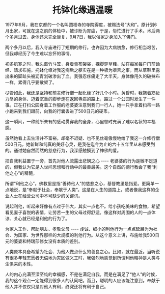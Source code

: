 <h1 align=center>托钵化缘遇温暖</h1>

1977年9月，我在京都的一个名叫圆福寺的寺院得度，被赐法号“大和”。原计划6月出家，可就在这之前的体检中，被诊断为胃癌，于是，匆忙进行了手术。术后两个多月过去，身体还未完全康复，9月7日，我以俗家之身加入了佛门。

两个多月以后，我入寺庙进行了短期的修行。也许因为大病初愈，修行相当艰苦，但我却经历了今生难以忘怀的事情。

初冬肌寒之时，我头戴竹斗笠，身着青布袈裟，裸脚穿草鞋，站在每家每户门前诵经、请求布施。托钵化缘对我这病后之躯实在是一种极为艰苦之事，而从草鞋里露出来的脚趾头被沥青划破渗出了血。我强忍疼痛走了大半天，身体像用久的破抹布一样，累得几乎要散架了。

尽管如此，我还是坚持和前辈修行僧一起化缘了好几个小时。黄昏时，我拖着筋疲力尽的身体、迈着沉重的脚步走在返回寺庙的路上，路过一个公园时发生了一件事。正在打扫公园身着工作服的老婆婆注意到我们一行人，她一只手拿着扫帚一路小跑来到我们跟前，向我的行囊丢进了500日元的硬币。

这一瞬间，一种前所未有的感动贯穿我的全身，心里顿时充满了难以名状的幸福感。

虽然她看上去生活并不富裕，却毫不迟疑、也不见丝毫傲慢地给了我这一介修行僧500日元。她新鲜和纯真的美好心灵，是我在迄今为止的六十五年里从未感受到的。通过她自然而然的慈悲行为，我深感触摸到了神佛的爱。

把自我利益置于一旁，首先对他人流露出悲悯之心 ---- 老婆婆的行为是微不足道的，但我认为它是人世间思想和行动中的最善最美。这个自然的德行教会了我“利他之心”的精髓。

所谓“利他之心”，佛教里是指“善待他人”的慈悲之心，基督教里是指爱。更简单一点地说，是“奉献于社会，奉献于人类”。这是在人生的道路上，或者像我这样的企业人士在经营公司中不可缺少的关键词。

说起利他，听起来好像有点过于伟大，其实一点也不。给小孩吃美味的食物，希望看见妻子喜悦的表情，让劳苦一生的父母过得舒适，像这样对周围的人的一点体谅、关心就已经是利他的行为了。

为家人工作、帮助朋友、孝敬父母 ---- 虔诚、细小的利他行为一点点延展为为社会、为国家、为世界那样的大规模的利他行为。从这个意义上讲，布施给我500日元的婆婆和特瑞莎修女没有本质的差别。

人类原本具备希望为社会、为他人做点什么的善良之心。比如，就在最近，当听说有很多年轻志愿者无偿地为灾区做义工时，我强烈地感觉到所谓利他精神是人类与生俱来的本性。

人的内心充满至深至纯的幸福感，不是在满足自我，而是在满足了“他人”的时候，我的这个观点一定能得到很多人的认同吧。而且，聪明的人应该能注意到，奉献于他人并不仅仅只是对他人有利，终究还将有利于自己。

